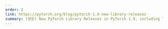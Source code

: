 ```yaml
---
order: 2
link: https://pytorch.org/blog/pytorch-1.9-new-library-releases
summary: (영문) New PyTorch Library Releases in PyTorch 1.9, including TorchVision, TorchAudio, and more
---
```


